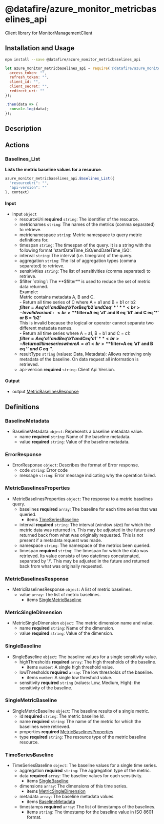 # @datafire/azure_monitor_metricbaselines_api

Client library for MonitorManagementClient

## Installation and Usage
```bash
npm install --save @datafire/azure_monitor_metricbaselines_api
```
```js
let azure_monitor_metricbaselines_api = require('@datafire/azure_monitor_metricbaselines_api').create({
  access_token: "",
  refresh_token: "",
  client_id: "",
  client_secret: "",
  redirect_uri: ""
});

.then(data => {
  console.log(data);
});
```

## Description



## Actions

### Baselines_List
**Lists the metric baseline values for a resource**.


```js
azure_monitor_metricbaselines_api.Baselines_List({
  "resourceUri": "",
  "api-version": ""
}, context)
```

#### Input
* input `object`
  * resourceUri **required** `string`: The identifier of the resource.
  * metricnames `string`: The names of the metrics (comma separated) to retrieve.
  * metricnamespace `string`: Metric namespace to query metric definitions for.
  * timespan `string`: The timespan of the query. It is a string with the following format 'startDateTime_ISO/endDateTime_ISO'.
  * interval `string`: The interval (i.e. timegrain) of the query.
  * aggregation `string`: The list of aggregation types (comma separated) to retrieve.
  * sensitivities `string`: The list of sensitivities (comma separated) to retrieve.
  * $filter `string`: The **$filter** is used to reduce the set of metric data returned.<br>Example:<br>Metric contains metadata A, B and C.<br>- Return all time series of C where A = a1 and B = b1 or b2<br>**$filter=A eq ‘a1’ and B eq ‘b1’ or B eq ‘b2’ and C eq ‘*’**<br>- Invalid variant:<br>**$filter=A eq ‘a1’ and B eq ‘b1’ and C eq ‘*’ or B = ‘b2’**<br>This is invalid because the logical or operator cannot separate two different metadata names.<br>- Return all time series where A = a1, B = b1 and C = c1:<br>**$filter=A eq ‘a1’ and B eq ‘b1’ and C eq ‘c1’**<br>- Return all time series where A = a1<br>**$filter=A eq ‘a1’ and B eq ‘*’ and C eq ‘*’**.
  * resultType `string` (values: Data, Metadata): Allows retrieving only metadata of the baseline. On data request all information is retrieved.
  * api-version **required** `string`: Client Api Version.

#### Output
* output [MetricBaselinesResponse](#metricbaselinesresponse)



## Definitions

### BaselineMetadata
* BaselineMetadata `object`: Represents a baseline metadata value.
  * name **required** `string`: Name of the baseline metadata.
  * value **required** `string`: Value of the baseline metadata.

### ErrorResponse
* ErrorResponse `object`: Describes the format of Error response.
  * code `string`: Error code
  * message `string`: Error message indicating why the operation failed.

### MetricBaselinesProperties
* MetricBaselinesProperties `object`: The response to a metric baselines query.
  * baselines **required** `array`: The baseline for each time series that was queried.
    * items [TimeSeriesBaseline](#timeseriesbaseline)
  * interval **required** `string`: The interval (window size) for which the metric data was returned in.  This may be adjusted in the future and returned back from what was originally requested.  This is not present if a metadata request was made.
  * namespace `string`: The namespace of the metrics been queried.
  * timespan **required** `string`: The timespan for which the data was retrieved. Its value consists of two datetimes concatenated, separated by '/'.  This may be adjusted in the future and returned back from what was originally requested.

### MetricBaselinesResponse
* MetricBaselinesResponse `object`: A list of metric baselines.
  * value `array`: The list of metric baselines.
    * items [SingleMetricBaseline](#singlemetricbaseline)

### MetricSingleDimension
* MetricSingleDimension `object`: The metric dimension name and value.
  * name **required** `string`: Name of the dimension.
  * value **required** `string`: Value of the dimension.

### SingleBaseline
* SingleBaseline `object`: The baseline values for a single sensitivity value.
  * highThresholds **required** `array`: The high thresholds of the baseline.
    * items `number`: A single high threshold value.
  * lowThresholds **required** `array`: The low thresholds of the baseline.
    * items `number`: A single low threshold value.
  * sensitivity **required** `string` (values: Low, Medium, High): the sensitivity of the baseline.

### SingleMetricBaseline
* SingleMetricBaseline `object`: The baseline results of a single metric.
  * id **required** `string`: The metric baseline Id.
  * name **required** `string`: The name of the metric for which the baselines were retrieved.
  * properties **required** [MetricBaselinesProperties](#metricbaselinesproperties)
  * type **required** `string`: The resource type of the metric baseline resource.

### TimeSeriesBaseline
* TimeSeriesBaseline `object`: The baseline values for a single time series.
  * aggregation **required** `string`: The aggregation type of the metric.
  * data **required** `array`: The baseline values for each sensitivity.
    * items [SingleBaseline](#singlebaseline)
  * dimensions `array`: The dimensions of this time series.
    * items [MetricSingleDimension](#metricsingledimension)
  * metadata `array`: The baseline metadata values.
    * items [BaselineMetadata](#baselinemetadata)
  * timestamps **required** `array`: The list of timestamps of the baselines.
    * items `string`: The timestamp for the baseline value in ISO 8601 format.


